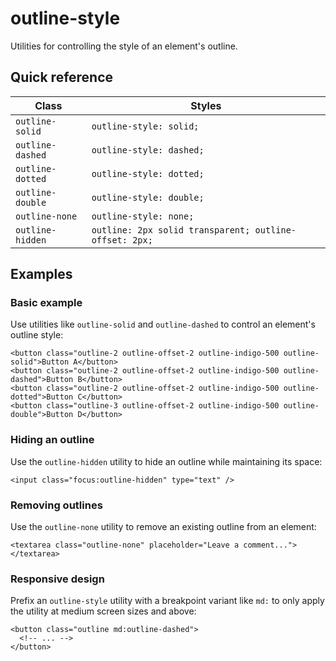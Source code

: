 # outline-style

Utilities for controlling the style of an element's outline.

## Quick reference

| Class             | Styles                   |
|-------------------|--------------------------|
| `outline-solid`   | `outline-style: solid;`  |
| `outline-dashed`  | `outline-style: dashed;` |
| `outline-dotted`  | `outline-style: dotted;` |
| `outline-double`  | `outline-style: double;` |
| `outline-none`    | `outline-style: none;`   |
| `outline-hidden`  | `outline: 2px solid transparent; outline-offset: 2px;` |



## Examples

### Basic example

Use utilities like `outline-solid` and `outline-dashed` to control an element's outline style:

```
<button class="outline-2 outline-offset-2 outline-indigo-500 outline-solid">Button A</button>
<button class="outline-2 outline-offset-2 outline-indigo-500 outline-dashed">Button B</button>
<button class="outline-2 outline-offset-2 outline-indigo-500 outline-dotted">Button C</button>
<button class="outline-3 outline-offset-2 outline-indigo-500 outline-double">Button D</button>
```

### Hiding an outline

Use the `outline-hidden` utility to hide an outline while maintaining its space:

```
<input class="focus:outline-hidden" type="text" />
```

### Removing outlines

Use the `outline-none` utility to remove an existing outline from an element:

```
<textarea class="outline-none" placeholder="Leave a comment..."></textarea>
```

### Responsive design

Prefix an `outline-style` utility with a breakpoint variant like `md:` to only apply the utility at medium screen sizes and above:

```
<button class="outline md:outline-dashed">
  <!-- ... -->
</button>
```

